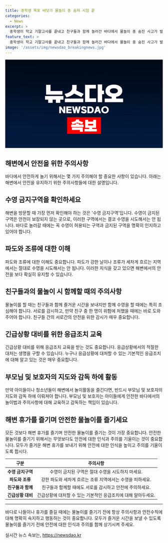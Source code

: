 ```yaml
---
title: 중학생 목포 바닷가 물놀이 중 숨져 시험 끝
categories:
  - News
excerpt: >
  중학생이 학교 기말고사를 끝내고 친구들과 함께 놀러간 바다에서 물놀이 중 숨진 사고가 발생했다. 사고당시 파도는 잔잔하지만 만조 시간이 지나 수심이 깊어졌고, 사고 지점은 수영 금지구역이었다. A군의 친구들이 목격 진술을 토대로 경찰이 정확한 경위를 조사 중이다. 요온지 바로 앞에서 친구들과 함께 물놀이를 즐기던 A군의 안타까운 사망 원인에 대한 조사가 진행 중이다.
feature_text: >
  중학생이 학교 기말고사를 끝내고 친구들과 함께 놀러간 바다에서 물놀이 중 숨진 사고가 발생했다. 사고당시 파도는 잔잔하지만 만조 시간이 지나 수심이 깊어졌고, 사고 지점은 수영 금지구역이었다. A군의 친구들이 목격 진술을 토대로 경찰이 정확한 경위를 조사 중이다. 요온지 바로 앞에서 친구들과 함께 물놀이를 즐기던 A군의 안타까운 사망 원인에 대한 조사가 진행 중이다.
image: '/assets/img/newsdao_breakingnews.jpg'
---
```


<p><img src="/assets/img/newsdao_breakingnews.jpg" alt="ontimetimes 속보" /></p>

<h2 data-ke-size="size26">해변에서 안전을 위한 주의사항</h2>

<p data-ke-size="size16">바다에서 안전하게 놀기 위해서는 몇 가지 주의해야 할 중요한 사항이 있습니다. 아래는 해변에서 안전을 유지하기 위한 주의사항들에 대한 설명입니다.</p>

<h2 data-ke-size="size24">수영 금지구역을 확인하세요</h2>

<p data-ke-size="size16">해변을 방문할 때 가장 먼저 확인해야 하는 것은 '수영 금지구역'입니다. 수영이 금지된 구역은 안전이 보장되지 않는 곳으로, 이러한 구역에서는 결코 수영을 시도해서는 안 됩니다. 바다로 놀러갈 때에는 꼭 수영이 허용되는 구역과 금지된 구역을 명확히 인지하고 있어야 합니다.</p>

<h2 data-ke-size="size24">파도와 조류에 대한 이해</h2>

<p data-ke-size="size16">파도와 조류에 대한 이해도 중요합니다. 파도가 강한 날이나 조류가 세차게 흐르는 지역에서는 절대로 수영을 시도해서는 안 됩니다. 이러한 지식을 갖고 있으면 해변에서의 안전을 보다 확실히 유지할 수 있습니다.</p>

<h2 data-ke-size="size24">친구들과의 물놀이 시 함께할 때의 주의사항</h2>

<p data-ke-size="size16">물놀이를 할 때는 친구들과 함께 즐거운 시간을 보내지만 함께 수영을 할 때에는 특히 조심해야 합니다. 서로를 감시하고, 만약 친구 중 한 명이 위험에 처했을 때에는 바로 도와주어야 합니다. 친구들 간의 서로간의 안전을 위한 감시가 매우 중요합니다.</p>

<h2 data-ke-size="size24">긴급상황 대비를 위한 응급조치 교육</h2>

<p data-ke-size="size16">긴급상황 대비를 위해 응급조치 교육을 받는 것도 중요합니다. 응급상황에서의 적절한 대처는 생명을 구할 수 있습니다. 누구나 응급상황에 대처할 수 있는 기본적인 응급조치에 대해 알고 있는 것은 매우 중요합니다.</p>

<h2 data-ke-size="size24">부모님 및 보호자의 지도와 감독 하에 활동</h2>

<p data-ke-size="size16">만약 아이들이나 청소년들이 해변에서 놀이활동을 즐긴다면, 반드시 부모님 및 보호자의 지도와 감독 하에 이뤄져야 합니다. 부모님 및 보호자는 아이들에게 안전한 바다에서의 놀이법과 주의사항에 대해 교육하고 감독하는 책임이 있습니다.</p>

<h2 data-ke-size="size24">해변 휴가를 즐기며 안전한 물놀이를 즐기세요</h2>

<p data-ke-size="size16">모든 것보다 해변 휴가를 즐기며 안전한 물놀이를 즐기는 것이 가장 중요합니다. 안전한 물놀이를 즐기기 위해서는 무엇보다도 안전에 대한 인식과 주의를 기울이는 것이 중요합니다. 모두가 즐거운 해변 휴가를 보내기 위해 안전에 대한 인식을 높이고 주의를 기울이도록 합시다.</p>

<table>
    <thead>
        <tr>
            <th style="text-align: center;">구분</th>
            <th style="text-align: center;">주의사항</th>
        </tr>
    </thead>
    <tbody>
        <tr>
            <td style="text-align: center;"><b>수영 금지구역</b></td>
            <td style="text-align: center;">수영이 금지된 구역은 절대 수영을 시도하지 마세요.</td>
        </tr>
        <tr>
            <td style="text-align: center;"><b>파도와 조류</b></td>
            <td style="text-align: center;">강한 파도와 세차게 흐르는 조류 지역에서는 수영을 피하세요.</td>
        </tr>
        <tr>
            <td style="text-align: center;"><b>친구들과 함께</b></td>
            <td style="text-align: center;">친구들과 함께할 때에도 서로를 감시하고 안전에 주의하세요.</td>
        </tr>
        <tr>
            <td style="text-align: center;"><b>긴급상황 대비</b></td>
            <td style="text-align: center;">긴급상황에 대처할 수 있는 기본적인 응급조치에 대해 알아두세요.</td>
        </tr>
    </tbody>
</table>

<hr>

<p data-ke-size="size16">바다로 나들이나 휴가를 즐길 때에는 물놀이를 즐기기 전에 항상 주의사항과 안전수칙에 대해 명확히 숙지하고 행동하는 것이 중요합니다. 모두가 즐거운 시간을 보낼 수 있도록 물놀이를 즐기기 전에 안전에 대한 인식과 주의를 함께 상기시켜 주세요.</p>
실시간 뉴스 속보는, <a href="https://newsdao.kr" rel="dofollow">https://newsdao.kr</a>


